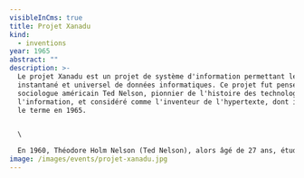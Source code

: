 ```yaml
---
visibleInCms: true
title: Projet Xanadu
kind:
  - inventions
year: 1965
abstract: ""
description: >-
  Le projet Xanadu est un projet de système d'information permettant le partage
  instantané et universel de données informatiques. Ce projet fut pensé par le
  sociologue américain Ted Nelson, pionnier de l'histoire des technologies de
  l'information, et considéré comme l'inventeur de l'hypertexte, dont il a forgé
  le terme en 1965.


  \

  En 1960, Théodore Holm Nelson (Ted Nelson), alors âgé de 27 ans, étudiant en sociologie à l'université Harvard, réfléchit à un concept de système d'information « au bout des doigts ». Il imagine une machine permettant à chacun de stocker des données, de les mettre à disposition de tous, partout, en quelques instants. Théodore Nelson invente ainsi le concept d'hypertexte.
image: /images/events/projet-xanadu.jpg
---
```


